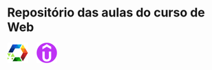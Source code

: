 # Repositório das aulas do curso de Web

[![Cod3rLogo](https://github.com/GusNS/cursoWeb/blob/master/icons/Coder-logo(48).png)](https://www.cod3r.com.br/courses/web-moderno)&nbsp;&nbsp;&nbsp;&nbsp;
[![UdemyLogo](https://github.com/GusNS/cursoWeb/blob/master/icons/Udemy-Emblem(48).png)](https://www.udemy.com/course/curso-web/)
